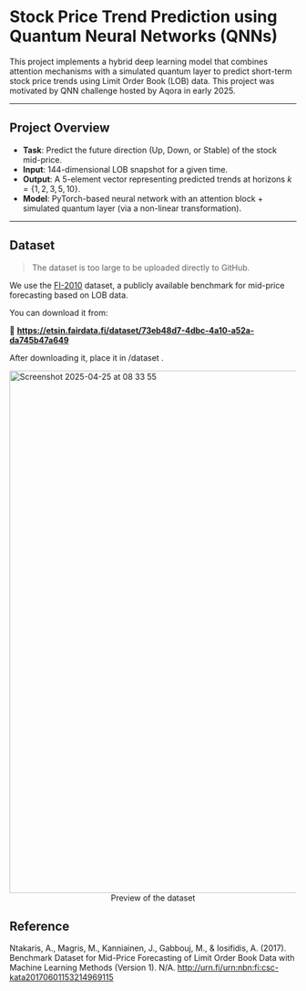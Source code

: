 # Stock Price Trend Prediction using Quantum Neural Networks (QNNs)

This project implements a hybrid deep learning model that combines attention mechanisms with a simulated quantum layer to predict short-term stock price trends using Limit Order Book (LOB) data. This project was motivated by QNN challenge hosted by Aqora in early 2025. 

---

## Project Overview

- **Task**: Predict the future direction (Up, Down, or Stable) of the stock mid-price.
- **Input**: 144-dimensional LOB snapshot for a given time.
- **Output**: A 5-element vector representing predicted trends at horizons $k = \{1, 2, 3, 5, 10\}$.
- **Model**: PyTorch-based neural network with an attention block + simulated quantum layer (via a non-linear transformation).

---

## Dataset

>  The dataset is too large to be uploaded directly to GitHub.

We use the [FI-2010](https://etsin.fairdata.fi/dataset/73eb48d7-4dbc-4a10-a52a-da745b47a649) dataset, a publicly available benchmark for mid-price forecasting based on LOB data.

You can download it from:

🔗 **https://etsin.fairdata.fi/dataset/73eb48d7-4dbc-4a10-a52a-da745b47a649**

After downloading it, place it in /dataset .

<img width="915" alt="Screenshot 2025-04-25 at 08 33 55" src="https://github.com/user-attachments/assets/b8e13df7-103a-4de9-82c6-d02a1d58a5e0" />

<div align="center">
Preview of the dataset
</div>

## Reference

Ntakaris, A., Magris, M., Kanniainen, J., Gabbouj, M., & Iosifidis, A. (2017). Benchmark Dataset for Mid-Price Forecasting of Limit Order Book Data with Machine Learning Methods (Version 1). N/A. http://urn.fi/urn:nbn:fi:csc-kata20170601153214969115